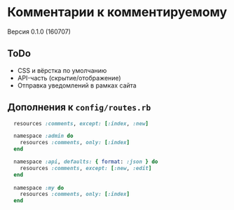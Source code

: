 Комментарии к комментируемому
=============================

Версия 0.1.0 (160707)

ToDo
----

 * CSS и вёрстка по умолчанию
 * API-часть (скрытие/отображение)
 * Отправка уведомлений в рамках сайта

Дополнения к `config/routes.rb`
------------------------

```ruby
  resources :comments, except: [:index, :new]

  namespace :admin do
    resources :comments, only: [:index]
  end

  namespace :api, defaults: { format: :json } do
    resources :comments, except: [:new, :edit]
  end
  
  namespace :my do
    resources :comments, only: [:index]
  end
```
